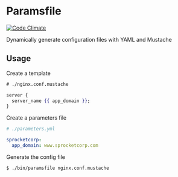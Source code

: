 Paramsfile
==========

[![Code Climate](https://codeclimate.com/github/garethrees/paramsfile.png)](https://codeclimate.com/github/garethrees/paramsfile)

Dynamically generate configuration files with YAML and Mustache

Usage
-----

Create a template

```mustache
# ./nginx.conf.mustache

server {
  server_name {{ app_domain }};
}
```

Create a parameters file

```yaml
# ./parameters.yml

sprocketcorp:
  app_domain: www.sprocketcorp.com
```

Generate the config file

```sh
$ ./bin/paramsfile nginx.conf.mustache
```
